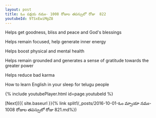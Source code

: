 ```yaml
---
layout: post
title: ఓం పక్షయ నమః- 1008 రోజుల తపస్సులో రోజు  822
youtubeId: 9TSxEwiMgZ8
---
```

 
 
Helps get goodness, bliss and peace and God's blessings
 
Helps remain focused, help generate inner energy 
 
Helps boost physical and mental health 
 
Helps remain grounded and generates a sense of gratitude towards the greater power 
 
Helps reduce bad karma
 
How to learn English in your sleep for telugu people
 
 
 
 


{% include youtubePlayer.html id=page.youtubeId %}
 
[Next]({{ site.baseurl }}{% link split1/_posts/2016-10-01-ఓం మ్సాయా నమః- 1008 రోజుల తపస్సులో రోజు  821.md%})
 

